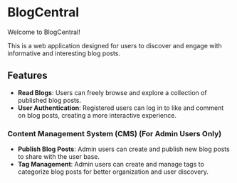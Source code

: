 # BlogCentral

Welcome to BlogCentral!

This is a web application designed for users to discover and engage with informative and interesting blog posts.

## Features

- **Read Blogs**: Users can freely browse and explore a collection of published blog posts.
- **User Authentication**: Registered users can log in to like and comment on blog posts, creating a more interactive experience.

### Content Management System (CMS) (For Admin Users Only)

- **Publish Blog Posts**: Admin users can create and publish new blog posts to share with the user base.
- **Tag Management**: Admin users can create and manage tags to categorize blog posts for better organization and user discovery.
